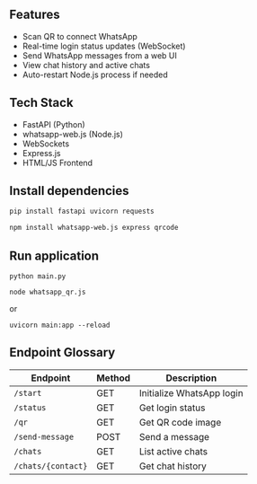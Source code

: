 ## Features

- Scan QR to connect WhatsApp
- Real-time login status updates (WebSocket)
- Send WhatsApp messages from a web UI
- View chat history and active chats
- Auto-restart Node.js process if needed

## Tech Stack

- FastAPI (Python)
- whatsapp-web.js (Node.js)
- WebSockets
- Express.js
- HTML/JS Frontend

## Install dependencies

```bash
pip install fastapi uvicorn requests
```
```bash
npm install whatsapp-web.js express qrcode
```

## Run application

```
python main.py

node whatsapp_qr.js
```
or
```
uvicorn main:app --reload
```

## Endpoint Glossary

| Endpoint           | Method | Description               |
| ------------------ | ------ | ------------------------- |
| `/start`           | GET    | Initialize WhatsApp login |
| `/status`          | GET    | Get login status          |
| `/qr`              | GET    | Get QR code image         |
| `/send-message`    | POST   | Send a message            |
| `/chats`           | GET    | List active chats         |
| `/chats/{contact}` | GET    | Get chat history          |
